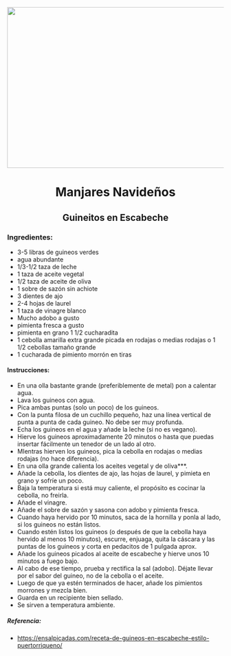<div align="center">

<img src="https://thenoshery.com/wp-content/uploads/2021/01/guineos-en-escabeche-04-scaled.jpg" width="520" height="374"/>
  
# Manjares Navideños
## Guineitos en Escabeche

  
  
  </div>
  
### Ingredientes:
- 3-5 libras de guineos verdes
- agua abundante
- 1/3-1/2 taza de leche
- 1 taza de aceite vegetal
- 1/2 taza de aceite de oliva
- 1 sobre de sazón sin achiote
- 3 dientes de ajo
- 2-4 hojas de laurel
- 1 taza de vinagre blanco
- Mucho adobo a gusto
- pimienta fresca a gusto
- pimienta en grano 1 1/2 cucharadita
- 1 cebolla amarilla extra grande picada en rodajas o medias rodajas o 1 1/2 cebollas tamaño grande
- 1 cucharada de pimiento morrón en tiras

#### Instrucciones:
- En una olla bastante grande (preferiblemente de metal) pon a calentar agua.
- Lava los guineos con agua.
- Pica ambas puntas (solo un poco) de los guineos.
- Con la punta filosa de un cuchillo pequeño, haz una línea vertical de punta a punta de cada guineo. No debe ser muy profunda.
- Echa los guineos en el agua y añade la leche (si no es vegano).
- Hierve los guineos aproximadamente 20 minutos o hasta que puedas insertar fácilmente un tenedor de un lado al otro.
- MIentras hierven los guineos, pica la cebolla en rodajas o medias rodajas (no hace diferencia).
- En una olla grande calienta los aceites vegetal y de oliva***.
- Añade la cebolla, los dientes de ajo, las hojas de laurel, y pimieta en grano y sofríe un poco.
- Baja la temperatura si está muy caliente, el propósito es cocinar la cebolla, no freirla.
- Añade el vinagre.
- Añade el sobre de sazón y sasona con adobo y pimienta fresca.
- Cuando haya hervido por 10 minutos, saca de la hornilla y ponla al lado, si los guineos no están listos.
- Cuando estén listos los guineos (o después de que la cebolla haya hervido al menos 10 minutos), escurre, enjuaga, quita la cáscara y las puntas de los guineos y corta en pedacitos de 1 pulgada aprox.
- Añade los guineos picados al aceite de escabeche y hierve unos 10 minutos a fuego bajo.
- Al cabo de ese tiempo, prueba y rectifica la sal (adobo). Déjate llevar por el sabor del guineo, no de la cebolla o el aceite.
- Luego de que ya estén terminados de hacer, añade los pimientos morrones y mezcla bien.
- Guarda en un recipiente bien sellado.
- Se sirven a temperatura ambiente.


##### Referencia:
- https://ensalpicadas.com/receta-de-guineos-en-escabeche-estilo-puertorriqueno/
